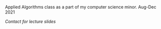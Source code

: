 Applied Algorithms class as a part of my computer science minor. 
Aug-Dec 2021

*Contact for lecture slides*